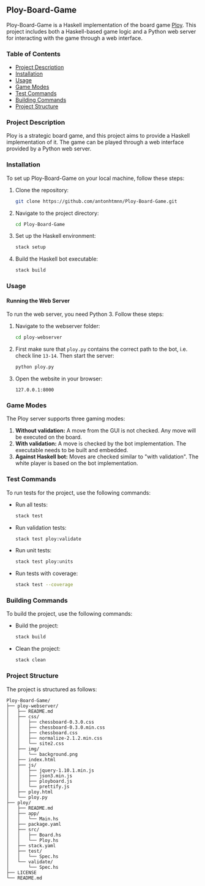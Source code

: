 
## Ploy-Board-Game

Ploy-Board-Game is a Haskell implementation of the board game [Ploy](https://en.wikipedia.org/wiki/Ploy_(board_game)). This project includes both a Haskell-based game logic and a Python web server for interacting with the game through a web interface.

### Table of Contents

- [Project Description](#project-description)
- [Installation](#installation)
- [Usage](#usage)
- [Game Modes](#game-modes)
- [Test Commands](#test-commands)
- [Building Commands](#building-commands)
- [Project Structure](#project-structure)

### Project Description

Ploy is a strategic board game, and this project aims to provide a Haskell implementation of it. The game can be played through a web interface provided by a Python web server.

### Installation

To set up Ploy-Board-Game on your local machine, follow these steps:

1. Clone the repository:
    ```bash
    git clone https://github.com/antonhtmnn/Ploy-Board-Game.git
    ```
2. Navigate to the project directory:
    ```bash
    cd Ploy-Board-Game
    ```
3. Set up the Haskell environment:
    ```bash
    stack setup
    ```
4. Build the Haskell bot executable:
    ```bash
    stack build
    ```

### Usage

#### Running the Web Server

To run the web server, you need Python 3. Follow these steps:

1. Navigate to the webserver folder:
    ```bash
    cd ploy-webserver
    ```
2. First make sure that `ploy.py` contains the correct path to the bot, i.e. check line `13-14`. Then start the server:
    ```bash
    python ploy.py
    ```
3. Open the website in your browser:
    ```
    127.0.0.1:8000
    ```

### Game Modes

The Ploy server supports three gaming modes:

1. **Without validation:** A move from the GUI is not checked. Any move will be executed on the board.
2. **With validation:** A move is checked by the bot implementation. The executable needs to be built and embedded.
3. **Against Haskell bot:** Moves are checked similar to "with validation". The white player is based on the bot implementation.

### Test Commands

To run tests for the project, use the following commands:

- Run all tests:
    ```bash
    stack test
    ```
- Run validation tests:
    ```bash
    stack test ploy:validate
    ```
- Run unit tests:
    ```bash
    stack test ploy:units
    ```
- Run tests with coverage:
    ```bash
    stack test --coverage
    ```

### Building Commands

To build the project, use the following commands:

- Build the project:
    ```bash
    stack build
    ```
- Clean the project:
    ```bash
    stack clean
    ```

### Project Structure

The project is structured as follows:

```
Ploy-Board-Game/
├── ploy-webserver/
│   ├── README.md
│   ├── css/
│   │   ├── chessboard-0.3.0.css
│   │   ├── chessboard-0.3.0.min.css
│   │   ├── chessboard.css
│   │   ├── normalize-2.1.2.min.css
│   │   └── site2.css
│   ├── img/
│   │   └── background.png
│   ├── index.html
│   ├── js/
│   │   ├── jquery-1.10.1.min.js
│   │   ├── json3.min.js
│   │   ├── ployboard.js
│   │   └── prettify.js
│   ├── ploy.html
│   └── ploy.py
├── ploy/
│   ├── README.md
│   ├── app/
│   │   └── Main.hs
│   ├── package.yaml
│   ├── src/
│   │   ├── Board.hs
│   │   └── Ploy.hs
│   ├── stack.yaml
│   ├── test/
│   │   └── Spec.hs
│   └── validate/
│       └── Spec.hs
├── LICENSE
└── README.md
```

